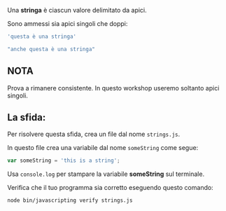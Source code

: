 Una **stringa** è ciascun valore delimitato da apici.

Sono ammessi sia apici singoli che doppi:

```js
'questa è una stringa'

"anche questa è una stringa"
```

## NOTA

Prova a rimanere consistente. In questo workshop useremo soltanto apici singoli.

## La sfida:

Per risolvere questa sfida, crea un file dal nome `strings.js`.

In questo file crea una variabile dal nome `someString` come segue:

```js
var someString = 'this is a string';
```

Usa `console.log` per stampare la variabile **someString** sul terminale.

Verifica che il tuo programma sia corretto eseguendo questo comando:

`node bin/javascripting verify strings.js`
